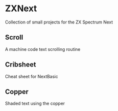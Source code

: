 # ZXNext
Collection of small projects for the ZX Spectrum Next

## Scroll 
A machine code text scrolling routine

## Cribsheet
Cheat sheet for NextBasic

## Copper
Shaded text using the copper
